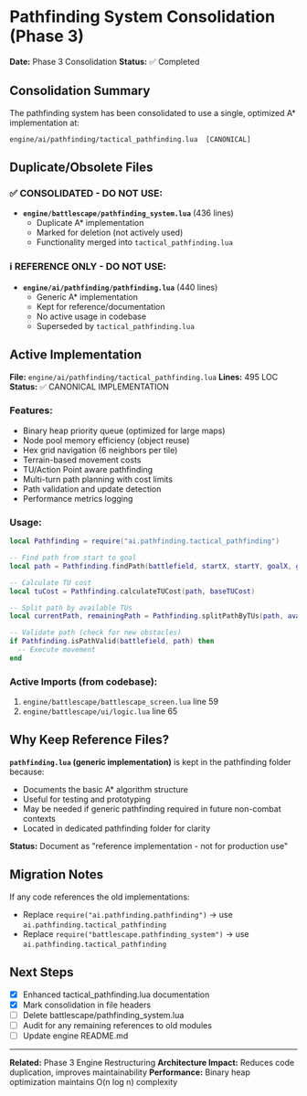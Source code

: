 # Pathfinding System Consolidation (Phase 3)

**Date:** Phase 3 Consolidation
**Status:** ✅ Completed

## Consolidation Summary

The pathfinding system has been consolidated to use a single, optimized A* implementation at:
```
engine/ai/pathfinding/tactical_pathfinding.lua  [CANONICAL]
```

## Duplicate/Obsolete Files

### ✅ CONSOLIDATED - DO NOT USE:
- **`engine/battlescape/pathfinding_system.lua`** (436 lines)
  - Duplicate A* implementation
  - Marked for deletion (not actively used)
  - Functionality merged into `tactical_pathfinding.lua`

### ℹ️ REFERENCE ONLY - DO NOT USE:
- **`engine/ai/pathfinding/pathfinding.lua`** (440 lines)
  - Generic A* implementation
  - Kept for reference/documentation
  - No active usage in codebase
  - Superseded by `tactical_pathfinding.lua`

## Active Implementation

**File:** `engine/ai/pathfinding/tactical_pathfinding.lua`
**Lines:** 495 LOC
**Status:** ✅ CANONICAL IMPLEMENTATION

### Features:
- Binary heap priority queue (optimized for large maps)
- Node pool memory efficiency (object reuse)
- Hex grid navigation (6 neighbors per tile)
- Terrain-based movement costs
- TU/Action Point aware pathfinding
- Multi-turn path planning with cost limits
- Path validation and update detection
- Performance metrics logging

### Usage:
```lua
local Pathfinding = require("ai.pathfinding.tactical_pathfinding")

-- Find path from start to goal
local path = Pathfinding.findPath(battlefield, startX, startY, goalX, goalY, terrainCosts)

-- Calculate TU cost
local tuCost = Pathfinding.calculateTUCost(path, baseTUCost)

-- Split path by available TUs
local currentPath, remainingPath = Pathfinding.splitPathByTUs(path, availableTUs, baseTUCost)

-- Validate path (check for new obstacles)
if Pathfinding.isPathValid(battlefield, path) then
  -- Execute movement
end
```

### Active Imports (from codebase):
1. `engine/battlescape/battlescape_screen.lua` line 59
2. `engine/battlescape/ui/logic.lua` line 65

## Why Keep Reference Files?

**`pathfinding.lua` (generic implementation)** is kept in the pathfinding folder because:
- Documents the basic A* algorithm structure
- Useful for testing and prototyping
- May be needed if generic pathfinding required in future non-combat contexts
- Located in dedicated pathfinding folder for clarity

**Status:** Document as "reference implementation - not for production use"

## Migration Notes

If any code references the old implementations:
- Replace `require("ai.pathfinding.pathfinding")` → use `ai.pathfinding.tactical_pathfinding`
- Replace `require("battlescape.pathfinding_system")` → use `ai.pathfinding.tactical_pathfinding`

## Next Steps

- [x] Enhanced tactical_pathfinding.lua documentation
- [x] Mark consolidation in file headers
- [ ] Delete battlescape/pathfinding_system.lua
- [ ] Audit for any remaining references to old modules
- [ ] Update engine README.md

---

**Related:** Phase 3 Engine Restructuring
**Architecture Impact:** Reduces code duplication, improves maintainability
**Performance:** Binary heap optimization maintains O(n log n) complexity
